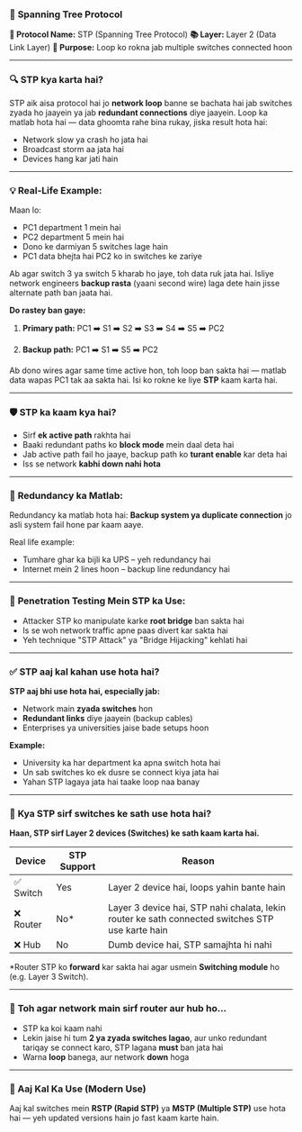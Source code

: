 
### 📘 **Spanning Tree Protocol**

**📌 Protocol Name:** STP (Spanning Tree Protocol)
**📚 Layer:** Layer 2 (Data Link Layer)
**🎯 Purpose:** Loop ko rokna jab multiple switches connected hoon

---

### 🔍 **STP kya karta hai?**

STP aik aisa protocol hai jo **network loop** banne se bachata hai jab switches zyada ho jaayein ya jab **redundant connections** diye jaayein.
Loop ka matlab hota hai — data ghoomta rahe bina rukay, jiska result hota hai:

* Network slow ya crash ho jata hai
* Broadcast storm aa jata hai
* Devices hang kar jati hain

---

### 💡 **Real-Life Example:**

Maan lo:

* PC1 department 1 mein hai
* PC2 department 5 mein hai
* Dono ke darmiyan 5 switches lage hain
* PC1 data bhejta hai PC2 ko in switches ke zariye

Ab agar switch 3 ya switch 5 kharab ho jaye, toh data ruk jata hai. Isliye network engineers **backup rasta** (yaani second wire) laga dete hain jisse alternate path ban jaata hai.

**Do rastey ban gaye:**

1. **Primary path:**
   PC1 ➡️ S1 ➡️ S2 ➡️ S3 ➡️ S4 ➡️ S5 ➡️ PC2

2. **Backup path:**
   PC1 ➡️ S1 ➡️ S5 ➡️ PC2

Ab dono wires agar same time active hon, toh loop ban sakta hai — matlab data wapas PC1 tak aa sakta hai. Isi ko rokne ke liye **STP** kaam karta hai.

---

### 🛡 **STP ka kaam kya hai?**

* Sirf **ek active path** rakhta hai
* Baaki redundant paths ko **block mode** mein daal deta hai
* Jab active path fail ho jaaye, backup path ko **turant enable** kar deta hai
* Iss se network **kabhi down nahi hota**

---

### 🔁 **Redundancy ka Matlab:**

Redundancy ka matlab hota hai:
**Backup system ya duplicate connection** jo asli system fail hone par kaam aaye.

Real life example:

* Tumhare ghar ka bijli ka UPS – yeh redundancy hai
* Internet mein 2 lines hoon – backup line redundancy hai

---

### 🎯 **Penetration Testing Mein STP ka Use:**

* Attacker STP ko manipulate karke **root bridge** ban sakta hai
* Is se woh network traffic apne paas divert kar sakta hai
* Yeh technique "STP Attack" ya "Bridge Hijacking" kehlati hai

---

### ✅ **STP aaj kal kahan use hota hai?**

**STP aaj bhi use hota hai, especially jab:**

* Network main **zyada switches** hon
* **Redundant links** diye jaayein (backup cables)
* Enterprises ya universities jaise bade setups hoon

**Example:**

* University ka har department ka apna switch hota hai
* Un sab switches ko ek dusre se connect kiya jata hai
* Yahan STP lagaya jata hai taake loop naa banay

---

### 🧠 **Kya STP sirf switches ke sath use hota hai?**

**Haan, STP sirf Layer 2 devices (Switches) ke sath kaam karta hai.**

| Device   | STP Support | Reason                                                                                           |
| -------- | ----------- | ------------------------------------------------------------------------------------------------ |
| ✅ Switch | Yes         | Layer 2 device hai, loops yahin bante hain                                                       |
| ❌ Router | No\*        | Layer 3 device hai, STP nahi chalata, lekin router ke sath connected switches STP use karte hain |
| ❌ Hub    | No          | Dumb device hai, STP samajhta hi nahi                                                            |

\*Router STP ko **forward** kar sakta hai agar usmein **Switching module** ho (e.g. Layer 3 Switch).

---

### 📌 **Toh agar network main sirf router aur hub ho...**

* STP ka koi kaam nahi
* Lekin jaise hi tum **2 ya zyada switches lagao**, aur unko redundant tariqay se connect karo, STP lagana **must** ban jata hai
* Warna **loop** banega, aur network **down** hoga

---

### 🔧 Aaj Kal Ka Use (Modern Use)

Aaj kal switches mein **RSTP (Rapid STP)** ya **MSTP (Multiple STP)** use hota hai — yeh updated versions hain jo fast kaam karte hain.
